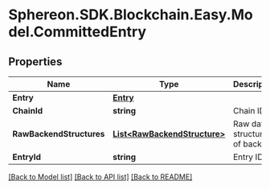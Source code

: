 # Sphereon.SDK.Blockchain.Easy.Model.CommittedEntry
## Properties

Name | Type | Description | Notes
------------ | ------------- | ------------- | -------------
**Entry** | [**Entry**](Entry.md) |  | [optional] 
**ChainId** | **string** | Chain ID | [optional] 
**RawBackendStructures** | [**List&lt;RawBackendStructure&gt;**](RawBackendStructure.md) | Raw data structures of backend | [optional] 
**EntryId** | **string** | Entry ID | [optional] 

[[Back to Model list]](../README.md#documentation-for-models) [[Back to API list]](../README.md#documentation-for-api-endpoints) [[Back to README]](../README.md)

